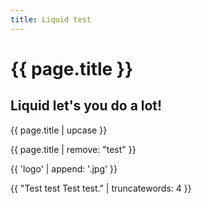 ```yaml
---
title: Liquid test
---
```


<h1> {{ page.title }} </h1>

## Liquid let's you do a lot!

{{ page.title | upcase }}

{{ page.title | remove: "test" }}

{{ 'logo' | append: '.jpg' }}

{{ "Test test Test test." | truncatewords: 4 }}
